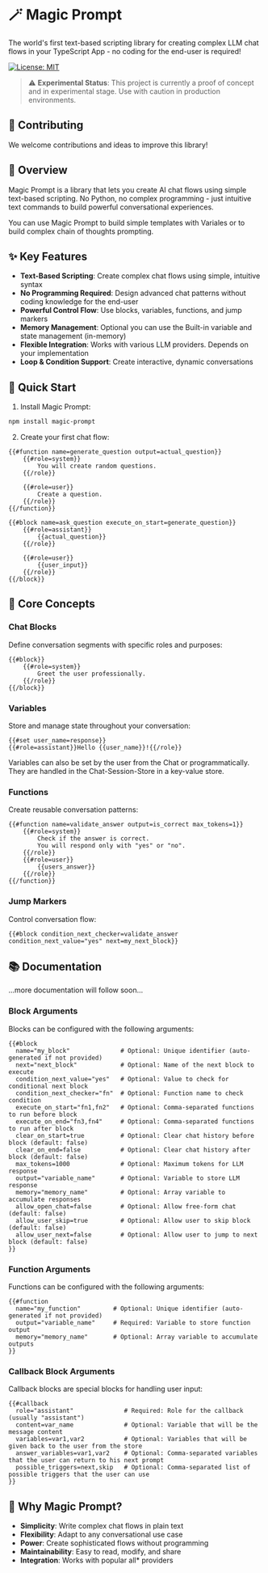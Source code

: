 # 🪄 Magic Prompt

The world's first text-based scripting library for creating complex LLM chat flows in your TypeScript App - no coding for the end-user is required!

[![License: MIT](https://img.shields.io/badge/License-MIT-yellow.svg)](https://opensource.org/licenses/MIT)

> ⚠️ **Experimental Status**: This project is currently a proof of concept and in experimental stage. Use with caution in production environments.

## 🤝 Contributing

We welcome contributions and ideas to improve this library!

## 🌟 Overview

Magic Prompt is a library that lets you create AI chat flows using simple text-based scripting. No Python, no complex programming - just intuitive text commands to build powerful conversational experiences.

You can use Magic Prompt to build simple templates with Variales or to build complex chain of thoughts prompting.

## ✨ Key Features

- **Text-Based Scripting**: Create complex chat flows using simple, intuitive syntax
- **No Programming Required**: Design advanced chat patterns without coding knowledge for the end-user
- **Powerful Control Flow**: Use blocks, variables, functions, and jump markers
- **Memory Management**: Optional you can use the Built-in variable and state management (in-memory)
- **Flexible Integration**: Works with various LLM providers. Depends on your implementation
- **Loop & Condition Support**: Create interactive, dynamic conversations

## 🚀 Quick Start

1. Install Magic Prompt:

```bash
npm install magic-prompt
```

2. Create your first chat flow:

```
{{#function name=generate_question output=actual_question}}
    {{#role=system}}
        You will create random questions.
    {{/role}}

    {{#role=user}}
        Create a question.
    {{/role}}
{{/function}}

{{#block name=ask_question execute_on_start=generate_question}}
    {{#role=assistant}}
        {{actual_question}}
    {{/role}}

    {{#role=user}}
        {{user_input}}
    {{/role}}
{{/block}}
```

## 🔧 Core Concepts

### Chat Blocks

Define conversation segments with specific roles and purposes:

```
{{#block}}
    {{#role=system}}
        Greet the user professionally.
    {{/role}}
{{/block}}
```

### Variables

Store and manage state throughout your conversation:

```
{{#set user_name=response}}
{{#role=assistant}}Hello {{user_name}}!{{/role}}
```

Variables can also be set by the user from the Chat or programmatically.
They are handled in the Chat-Session-Store in a key-value store.

### Functions

Create reusable conversation patterns:

```
{{#function name=validate_answer output=is_correct max_tokens=1}}
    {{#role=system}}
        Check if the answer is correct.
        You will respond only with "yes" or "no".
    {{/role}}
    {{#role=user}}
        {{users_answer}}
    {{/role}}
{{/function}}
```

### Jump Markers

Control conversation flow:

```
{{#block condition_next_checker=validate_answer condition_next_value="yes" next=my_next_block}}
```

## 📚 Documentation

...more documentation will follow soon...

### Block Arguments

Blocks can be configured with the following arguments:

```
{{#block
  name="my_block"              # Optional: Unique identifier (auto-generated if not provided)
  next="next_block"            # Optional: Name of the next block to execute
  condition_next_value="yes"   # Optional: Value to check for conditional next block
  condition_next_checker="fn"  # Optional: Function name to check condition
  execute_on_start="fn1,fn2"   # Optional: Comma-separated functions to run before block
  execute_on_end="fn3,fn4"     # Optional: Comma-separated functions to run after block
  clear_on_start=true          # Optional: Clear chat history before block (default: false)
  clear_on_end=false           # Optional: Clear chat history after block (default: false)
  max_tokens=1000              # Optional: Maximum tokens for LLM response
  output="variable_name"       # Optional: Variable to store LLM response
  memory="memory_name"         # Optional: Array variable to accumulate responses
  allow_open_chat=false        # Optional: Allow free-form chat (default: false)
  allow_user_skip=true         # Optional: Allow user to skip block (default: false)
  allow_user_next=false        # Optional: Allow user to jump to next block (default: false)
}}
```

### Function Arguments

Functions can be configured with the following arguments:

```
{{#function
  name="my_function"         # Optional: Unique identifier (auto-generated if not provided)
  output="variable_name"     # Required: Variable to store function output
  memory="memory_name"       # Optional: Array variable to accumulate outputs
}}
```

### Callback Block Arguments

Callback blocks are special blocks for handling user input:

```
{{#callback
  role="assistant"              # Required: Role for the callback (usually "assistant")
  content=var_name              # Optional: Variable that will be the message content
  variables=var1,var2           # Optional: Variables that will be given back to the user from the store
  answer_variables=var1,var2    # Optional: Comma-separated variables that the user can return to his next prompt
  possible_triggers=next,skip   # Optional: Comma-separated list of possible triggers that the user can use
}}
```

## 🌟 Why Magic Prompt?

- **Simplicity**: Write complex chat flows in plain text
- **Flexibility**: Adapt to any conversational use case
- **Power**: Create sophisticated flows without programming
- **Maintainability**: Easy to read, modify, and share
- **Integration**: Works with popular all\* providers
